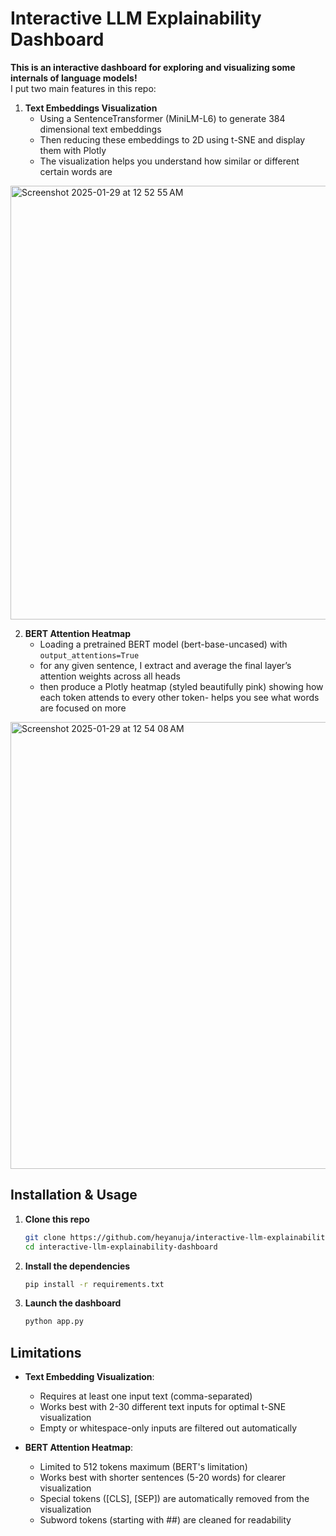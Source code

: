 # Interactive LLM Explainability Dashboard

**This is an interactive dashboard for exploring and visualizing some internals of language models!**  
I put two main features in this repo:

1. **Text Embeddings Visualization**  
   - Using a SentenceTransformer (MiniLM-L6) to generate 384 dimensional text embeddings
   - Then reducing these embeddings to 2D using t-SNE and display them with Plotly
   - The visualization helps you understand how similar or different certain words are
<img width="694" alt="Screenshot 2025-01-29 at 12 52 55 AM" src="https://github.com/user-attachments/assets/ff7dac61-f9b3-4ce0-bc32-bcd64035f227" />

2. **BERT Attention Heatmap**  
   - Loading a pretrained BERT model (bert-base-uncased) with `output_attentions=True`
   - for any given sentence, I extract and average the final layer’s attention weights across all heads
   - then produce a Plotly heatmap (styled beautifully pink) showing how each token attends to every other token- helps you see what words are focused on more
<img width="715" alt="Screenshot 2025-01-29 at 12 54 08 AM" src="https://github.com/user-attachments/assets/885a9c1a-86a6-4541-82f4-f691c6544f51" />

## Installation & Usage

1. **Clone this repo**
   ```bash
   git clone https://github.com/heyanuja/interactive-llm-explainability-dashboard.git
   cd interactive-llm-explainability-dashboard
   ```

2. **Install the dependencies**
   ```bash
   pip install -r requirements.txt
   ```

3. **Launch the dashboard**
   ```bash
   python app.py
   ```
   
## Limitations

- **Text Embedding Visualization**:
  - Requires at least one input text (comma-separated)
  - Works best with 2-30 different text inputs for optimal t-SNE visualization
  - Empty or whitespace-only inputs are filtered out automatically

- **BERT Attention Heatmap**:
  - Limited to 512 tokens maximum (BERT's limitation)
  - Works best with shorter sentences (5-20 words) for clearer visualization
  - Special tokens ([CLS], [SEP]) are automatically removed from the visualization
  - Subword tokens (starting with ##) are cleaned for readability
